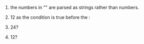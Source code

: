1. the numbers in "" are parsed as strings rather than numbers.



2. 12 as the condition is true before the : 


3. 24?


4. 12?



